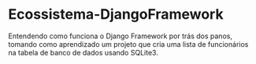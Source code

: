 # Ecossistema-DjangoFramework
Entendendo como funciona o Django Framework por trás dos panos, tomando como aprendizado um projeto que cria uma lista de funcionários
na tabela de banco de dados usando SQLite3.
